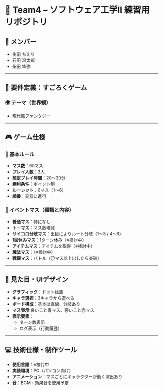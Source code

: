 # 🎲 Team4 – ソフトウェア工学Ⅱ 練習用リポジトリ

## 👥 メンバー
- 生田 ちえり  
- 石田 温太郎  
- 柴田 隼弥  

---

## 📌 要件定義：すごろくゲーム

### 🌍 テーマ（世界観）
- 現代風ファンタジー

---

## 🎮 ゲーム仕様

### 🔢 基本ルール
- **マス数**：60マス
- **プレイ人数**：3人
- **想定プレイ時間**：20～30分
- **勝利条件**：ポイント制
- **ルーレット**：6マス（1～6）
- **順番**：交互に進行

### 🎲 イベントマス（種類と内容）
- **普通マス**：特になし
- **＋－マス**：マス数増減
- **サイコロ分岐マス**：出目によりルート分岐（1～3 / 4～6）
- **1回休みマス**：1ターン休み（※検討中）
- **アイテムマス**：アイテムを取得（※検討中）
- **魔法マス**：（※検討中）
- **戦闘マス**：バトル（〇マス以上出したら突破）

---

## 🎨 見た目・UIデザイン

- **グラフィック**：ドット絵風
- **キャラ選択**：3キャラから選べる
- **ボード構成**：基本は直線、分岐あり
- **マス表示**:良いこと青マス、悪いこと赤マス
- **表示要素**：
  - ターン数表示
  - ログ表示（行動履歴）

---

## 💻 技術仕様・制作ツール

- **使用言語**：※検討中
- **実装環境**：PC（パソコン向け）
- **アニメーション**：マスごとにキャラクターが動く演出あり
- **音**：BGM・効果音を使用予定


